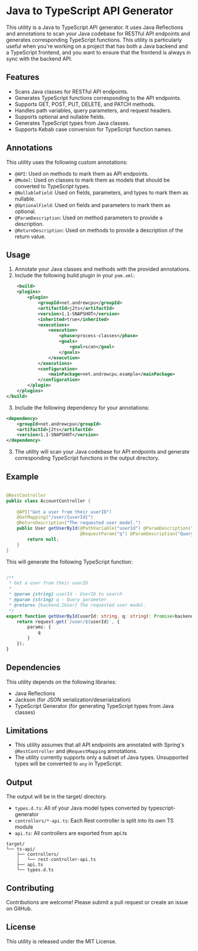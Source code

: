 # Java to TypeScript API Generator

This utility is a Java to TypeScript API generator. It uses Java Reflections and annotations to scan your Java codebase for RESTful API endpoints and generates corresponding TypeScript functions. This utility is particularly useful when you're working on a project that has both a Java backend and a TypeScript frontend, and you want to ensure that the frontend is always in sync with the backend API.
## Features
- Scans Java classes for RESTful API endpoints.
- Generates TypeScript functions corresponding to the API endpoints.
- Supports GET, POST, PUT, DELETE, and PATCH methods.
- Handles path variables, query parameters, and request headers.
- Supports optional and nullable fields.
- Generates TypeScript types from Java classes.
- Supports Kebab case conversion for TypeScript function names.
## Annotations

This utility uses the following custom annotations:
- `@API`: Used on methods to mark them as API endpoints.
- `@Model`: Used on classes to mark them as models that should be converted to TypeScript types.
- `@NullableField`: Used on fields, parameters, and types to mark them as nullable.
- `@OptionalField`: Used on fields and parameters to mark them as optional.
- `@ParamDescription`: Used on method parameters to provide a description.
- `@ReturnDescription`: Used on methods to provide a description of the return value.
## Usage
1. Annotate your Java classes and methods with the provided annotations.
2. Include the following build plugin in your `pom.xml`:
```xml
    <build>
    <plugins>
        <plugin>
            <groupId>net.andrewcpu</groupId>
            <artifactId>j2ts</artifactId>
            <version>1.1-SNAPSHOT</version>
            <inherited>true</inherited>
            <executions>
                <execution>
                    <phase>process-classes</phase>
                    <goals>
                        <goal>scan</goal>
                    </goals>
                </execution>
            </executions>
            <configuration>
                <mainPackage>net.andrewcpu.example</mainPackage>
            </configuration>
        </plugin>
    </plugins>
</build> 
```
3. Include the following dependency for your annotations:
```xml
<dependency>
    <groupId>net.andrewcpu</groupId>
    <artifactId>j2ts</artifactId>
    <version>1.1-SNAPSHOT</version>
</dependency>
```


3. The utility will scan your Java codebase for API endpoints and generate corresponding TypeScript functions in the output directory.
## Example

```java

@RestController
public class AccountController {
    
    @API("Get a user from their userID")
    @GetMapping("/user/{userId}")
    @ReturnDescription("The requested user model.")
    public User getUserById(@PathVariable("userId") @ParamDescription("UserID to search") String userId, 
                            @RequestParam("q") @ParamDescription("Query parameter") String query) {
        return null;
    }
}
```



This will generate the following TypeScript function:

```typescript

/**
 * Get a user from their userID
 *
 * @param {string} userId - UserID to search
 * @param {string} q - Query parameter
 * @returns {backend.IUser} The requested user model.
 */
export function getUserById(userId: string, q: string): Promise<backend.IUser> {
    return request.get(`/user/${userId}`, {
        params: {
            q
        }
    });
}
```


## Dependencies

This utility depends on the following libraries:
- Java Reflections
- Jackson (for JSON serialization/deserialization)
- TypeScript Generator (for generating TypeScript types from Java classes)
## Limitations
- This utility assumes that all API endpoints are annotated with Spring's `@RestController` and `@RequestMapping` annotations.
- The utility currently supports only a subset of Java types. Unsupported types will be converted to `any` in TypeScript.
## Output
The output will be in the target/ directory.
- `types.d.ts`: All of your Java model types converted by typescript-generator
- `controllers/*-api.ts`: Each Rest controller is split into its own TS module
- `api.ts`: All controllers are exported from api.ts
```
target/
└── ts-api/
    ├── controllers/
    │   └── rest-controller-api.ts
    ├── api.ts
    └── types.d.ts
```

## Contributing

Contributions are welcome! Please submit a pull request or create an issue on GitHub.
## License

This utility is released under the MIT License.
